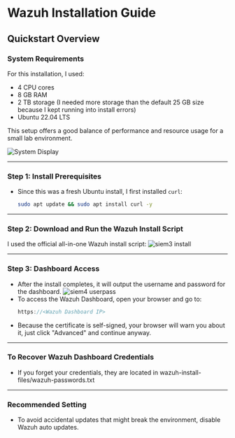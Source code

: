 # Wazuh Installation Guide

## Quickstart Overview

### System Requirements

For this installation, I used:

- 4 CPU cores  
- 8 GB RAM  
- 2 TB storage (I needed more storage than the default 25 GB size because I kept running into install errors)
- Ubuntu 22.04 LTS

This setup offers a good balance of performance and resource usage for a small lab environment.

![System Display](https://github.com/user-attachments/assets/78ee48b4-0cc4-46d4-ab0f-3e230e6a4a8f)

---

### Step 1: Install Prerequisites

- Since this was a fresh Ubuntu install, I first installed `curl`:
  ``` bash
  sudo apt update && sudo apt install curl -y
---


### Step 2: Download and Run the Wazuh Install Script
I used the official all-in-one Wazuh install script:
  ![siem3 install](https://github.com/user-attachments/assets/a8c6e8f2-45c8-429c-9af2-8f2fe10e866d)

---

### Step 3: Dashboard Access

- After the install completes, it will output the username and password for the dashboard.
![siem4 userpass](https://github.com/user-attachments/assets/e35c98b8-6b24-47e3-b0ad-ef94f80972f2)
- To access the Wazuh Dashboard, open your browser and go to:
  ``` cpp
  https://<Wazuh Dashboard IP>
  
- Because the certificate is self-signed, your browser will warn you about it, just click "Advanced" and continue anyway.

---

### To Recover Wazuh Dashboard Credentials
- If you forget your credentials, they are located in wazuh-install-files/wazuh-passwords.txt

---

### Recommended Setting

- To avoid accidental updates that might break the environment, disable Wazuh auto updates.
